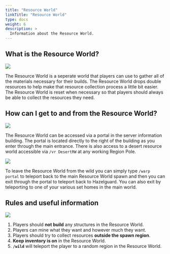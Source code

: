 ```yaml
---
title: "Resource World"
linkTitle: "Resource World"
type: docs
weight: 6
description: >
  Information about the Resource World.
---
```


## What is the Resource World?

<img src="https://cdn.discordapp.com/attachments/848302719730319391/1159480857736794162/2023-10-05_14.19.47.png?ex=65312db2&is=651eb8b2&hm=a02df6770ecd8bda0350abba87221b860e3c21b61e34f168181f04127767d552&">

The Resource World is a seperate world that players can use to gather all of the materials necessary for their builds. The Resource World drops double resources to help make that resource collection process a little bit easier. The Resource World is reset when necessary so that players should always be able to collect the resources they need.

## How can I get to and from the Resource World?

<img src="https://cdn.discordapp.com/attachments/848302719730319391/1159480866637090897/2023-10-05_14.18.21.png?ex=65312db4&is=651eb8b4&hm=3954f1501cbf463f4e86e5b036f045d4dce715f5db60d032b7e076eb8ab7a55b&">

The Resource World can be accessed via a portal in the server information building. The portal is located directly to the right of the building as you enter through the main entrance. There is also access to a desert resource world accessible via `/vr DesertRW` at any working Region Pole.

<img src="https://cdn.discordapp.com/attachments/848302719730319391/1159487080422973450/2023-10-05_14.41.28.png?ex=6531337e&is=651ebe7e&hm=a742f7b3902c00842d435b5af18b9212cdd86f86b3d9dd0dd0f2c409c2c26dfe&">

To leave the Resource World from the wild you can simply type `/warp portal` to teleport back to the main Resource World spawn and then you can exit through the portal to teleport back to Hazelguard. You can also exit by teleporting to one of your various set homes in the main world.

## Rules and useful information

<img src="https://cdn.discordapp.com/attachments/848302719730319391/1159484471570083950/2023-10-05_14.36.59.png?ex=65313110&is=651ebc10&hm=9bf59fe6f6895df5770aa66e791df499016d75fd073faeb1944bc260fc8d393f&">

1. Players should **not build** any structures in the Resource World.
2. Players can mine what they want and however much they want.
3. Players should try to collect resources **outside the spawn region**.
4. **Keep inventory is on** in the Resource World.
5. **`/wild`** will teleport the player to a random region in the Resource World.